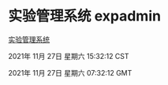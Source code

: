 # 实验管理系统 expadmin
[实验管理系统](http://59.174.24.190:56808/expadmin-782313d2-e1b1-4ea7-932e-3a55e6a1a4d0/)

2021年 11月 27日 星期六 15:32:12 CST

2021年 11月 27日 星期六 07:32:12 GMT

